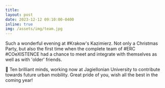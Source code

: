 ```yaml
---
title:
layout: post
date: 2023-12-12 09:10:00-0400
inline: true
img: /assets/img/team.jpg
---
```



Such a wonderful evening at #Krakow's Kazimierz. Not only a Christmas Party, but also the first time when the complete team of #ERC #COeXISTENCE had a chance to meet and integrate with themselves as well as with 'older' friends.

👐 Ten brilliant minds, working now at Jagiellonian University to contribute towards future urban mobility. Great pride of you, wish all the best in the coming year!

<!-- <img src='' width='400'> -->
